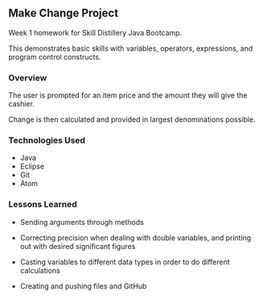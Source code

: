 ## Make Change Project

Week 1 homework for Skill Distillery
Java Bootcamp.


This demonstrates basic skills with variables, operators, expressions, and program control constructs.

### Overview
The user is prompted for an item price and the amount they will give the cashier.

Change is then calculated and provided in largest denominations possible.

### Technologies Used
* Java
* Eclipse
* Git
* Atom


### Lessons Learned
* Sending arguments through methods

* Correcting precision when dealing with double variables, and printing out with  desired significant figures

* Casting variables to different data types in order to do different calculations

* Creating and pushing files and GitHub
